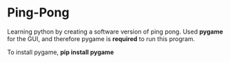# Ping-Pong
Learning python by creating a software version of ping pong. Used **pygame** for the GUI, and therefore pygame is **required** to run this program.

To install pygame, **pip install pygame**
